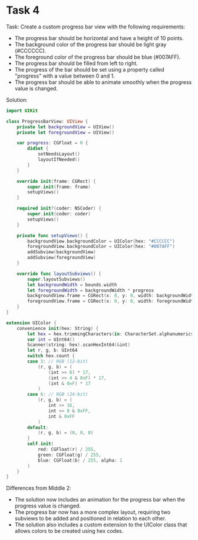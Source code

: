 # Task 4

Task: Create a custom progress bar view with the following requirements:

-   The progress bar should be horizontal and have a height of 10 points.
-   The background color of the progress bar should be light gray (#CCCCCC).
-   The foreground color of the progress bar should be blue (#007AFF).
-   The progress bar should be filled from left to right.
-   The progress of the bar should be set using a property called "progress"
    with a value between 0 and 1.
-   The progress bar should be able to animate smoothly when the progress value
    is changed.

Solution:

```swift
import UIKit

class ProgressBarView: UIView {
    private let backgroundView = UIView()
    private let foregroundView = UIView()

    var progress: CGFloat = 0 {
        didSet {
            setNeedsLayout()
            layoutIfNeeded()
        }
    }

    override init(frame: CGRect) {
        super.init(frame: frame)
        setupViews()
    }

    required init?(coder: NSCoder) {
        super.init(coder: coder)
        setupViews()
    }

    private func setupViews() {
        backgroundView.backgroundColor = UIColor(hex: "#CCCCCC")
        foregroundView.backgroundColor = UIColor(hex: "#007AFF")
        addSubview(backgroundView)
        addSubview(foregroundView)
    }

    override func layoutSubviews() {
        super.layoutSubviews()
        let backgroundWidth = bounds.width
        let foregroundWidth = backgroundWidth * progress
        backgroundView.frame = CGRect(x: 0, y: 0, width: backgroundWidth, height: 10)
        foregroundView.frame = CGRect(x: 0, y: 0, width: foregroundWidth, height: 10)
    }
}

extension UIColor {
    convenience init(hex: String) {
        let hex = hex.trimmingCharacters(in: CharacterSet.alphanumerics.inverted)
        var int = UInt64()
        Scanner(string: hex).scanHexInt64(&int)
        let r, g, b: UInt64
        switch hex.count {
        case 3: // RGB (12-bit)
            (r, g, b) = (
                (int >> 8) * 17,
                (int >> 4 & 0xF) * 17,
                (int & 0xF) * 17
            )
        case 6: // RGB (24-bit)
            (r, g, b) = (
                int >> 16,
                int >> 8 & 0xFF,
                int & 0xFF
            )
        default:
            (r, g, b) = (0, 0, 0)
        }
        self.init(
            red: CGFloat(r) / 255,
            green: CGFloat(g) / 255,
            blue: CGFloat(b) / 255, alpha: 1
        )
    }
}
```

Differences from Middle 2:

-   The solution now includes an animation for the progress bar when the
    progress value is changed.
-   The progress bar now has a more complex layout, requiring two subviews to be
    added and positioned in relation to each other.
-   The solution also includes a custom extension to the UIColor class that
    allows colors to be created using hex codes.

